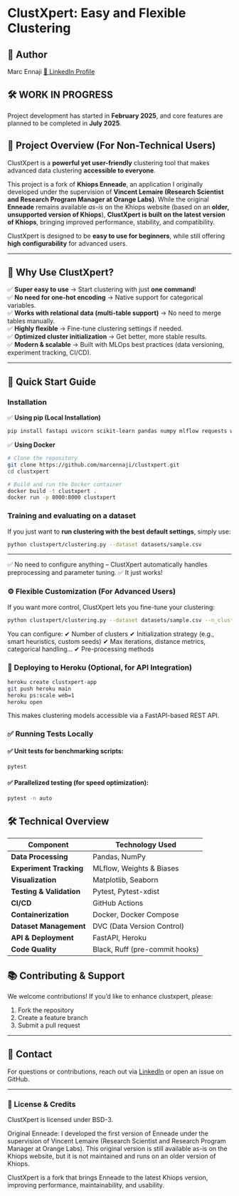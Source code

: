 # **ClustXpert: Easy and Flexible Clustering**

## **👤 Author**
Marc Ennaji 
[🔗 LinkedIn Profile](https://www.linkedin.com/in/marcennaji/)

## **🛠️ WORK IN PROGRESS**
Project development has started in **February 2025**, and core features are planned to be completed in **July 2025**.

## **📌 Project Overview (For Non-Technical Users)**

ClustXpert is a **powerful yet user-friendly** clustering tool that makes advanced data clustering **accessible to everyone**.  

This project is a fork of **Khiops Enneade**, an application I originally developed under the supervision of **Vincent Lemaire (Research Scientist and Research Program Manager at Orange Labs)**. While the original **Enneade** remains available *as-is* on the Khiops website (based on an **older, unsupported version of Khiops**), **ClustXpert is built on the latest version of Khiops**, bringing improved performance, stability, and compatibility.  

ClustXpert is designed to be **easy to use for beginners**, while still offering **high configurability** for advanced users.  

---

## 📌 **Why Use ClustXpert?**  

✅ **Super easy to use** → Start clustering with just **one command**!  
✅ **No need for one-hot encoding** → Native support for categorical variables.  
✅ **Works with relational data (multi-table support)** → No need to merge tables manually.  
✅ **Highly flexible** → Fine-tune clustering settings if needed.  
✅ **Optimized cluster initialization** → Get better, more stable results.  
✅ **Modern & scalable** → Built with MLOps best practices (data versioning, experiment tracking, CI/CD).  

---

## 📅 Quick Start Guide
### Installation
✅ **Using pip (Local Installation)**  
```bash
pip install fastapi uvicorn scikit-learn pandas numpy mlflow requests wandb dvc python-dotenv pytest pytest-xdist matplotlib seaborn
```
✅ **Using Docker**  
```bash
# Clone the repository
git clone https://github.com/marcennaji/clustxpert.git
cd clustxpert

# Build and run the Docker container
docker build -t clustxpert .
docker run -p 8000:8000 clustxpert
```

### **Training and evaluating on a dataset**
If you just want to **run clustering with the best default settings**, simply use:  

```bash
python clustxpert/clustering.py --dataset datasets/sample.csv
```
---
✅ No need to configure anything – ClustXpert automatically handles preprocessing and parameter tuning.
✅ It just works!

### ⚙️ Flexible Customization (For Advanced Users)
If you want more control, ClustXpert lets you fine-tune your clustering:

```bash
python clustxpert/clustering.py --dataset datasets/sample.csv --n_clusters 5 --init_method "kmeans++" --max_iter 200
```
You can configure:
✔ Number of clusters
✔ Initialization strategy (e.g., smart heuristics, custom seeds)
✔ Max iterations, distance metrics, categorical handling...
✔ Pre-processing methods


### 🚀 Deploying to Heroku (Optional, for API Integration)
```bash
heroku create clustxpert-app
git push heroku main
heroku ps:scale web=1
heroku open
```
This makes clustering models accessible via a FastAPI-based REST API.

### ✅ Running Tests Locally
#### ✅ Unit tests for benchmarking scripts:

```bash
pytest
```
#### ✅ Parallelized testing (for speed optimization):

```bash
pytest -n auto
```


## 🛠️ Technical Overview
| **Component**          | **Technology Used**              |
|----------------------|--------------------------------|
| **Data Processing** | Pandas, NumPy                 |
| **Experiment Tracking** | MLflow, Weights & Biases  |
| **Visualization**   | Matplotlib, Seaborn           |
| **Testing & Validation** | Pytest, Pytest-xdist    |
| **CI/CD**          | GitHub Actions                |
| **Containerization** | Docker, Docker Compose     |
| **Dataset Management** | DVC (Data Version Control) |
| **API & Deployment** | FastAPI, Heroku             |
| **Code Quality**    | Black, Ruff (pre-commit hooks) |



## **📚 Contributing & Support**
We welcome contributions! If you’d like to enhance clustxpert, please:
1. Fork the repository
2. Create a feature branch
3. Submit a pull request

---

## **📩 Contact**
For questions or contributions, reach out via [LinkedIn](https://www.linkedin.com/in/marcennaji) or open an issue on GitHub.

---

### 📜 License & Credits
ClustXpert is licensed under BSD-3.

Original Enneade: I developed the first version of Enneade under the supervision of Vincent Lemaire (Research Scientist and Research Program Manager at Orange Labs). This original version is still available as-is on the Khiops website, but it is not maintained and runs on an older version of Khiops.

ClustXpert is a fork that brings Enneade to the latest Khiops version, improving performance, maintainability, and usability.



